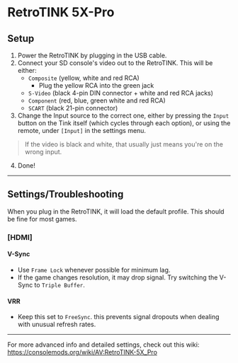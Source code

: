 # RetroTINK 5X-Pro

## Setup
1. Power the RetroTINK by plugging in the USB cable.
2. Connect your SD console's video out to the RetroTINK. This will be either:
   - `Composite` (yellow, white and red RCA)
     - Plug the yellow RCA into the green jack
   - `S-Video` (black 4-pin DIN connector + white and red RCA jacks)
   - `Component` (red, blue, green white and red RCA)
   - `SCART` (black 21-pin connector)
3. Change the Input source to the correct one, either by pressing the `Input` button on the Tink itself (which cycles through each option), or using the remote, under `[Input]` in the settings menu.
>If the video is black and white, that usually just means you're on the wrong input. 
4. Done! 

---

## Settings/Troubleshooting

When you plug in the RetroTINK, it will load the default profile. This should be fine for most games.
### [HDMI]
#### V-Sync
- Use `Frame Lock` whenever possible for minimum lag.  
- If the game changes resolution, it may drop signal. Try switching the V-Sync to `Triple Buffer`.  
#### VRR
- Keep this set to `FreeSync`. this prevents signal dropouts when dealing with unusual refresh rates.

---

For more advanced info and detailed settings, check out this wiki:  
 https://consolemods.org/wiki/AV:RetroTINK-5X_Pro

